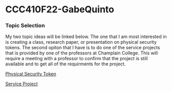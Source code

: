 # CCC410F22-GabeQuinto

### Topic Selection

My two topic ideas will be linked below. The one that I am most interested in is creating a class, research paper, or presentation on physical security tokens. The second opiton that I have is to do one of the service projects that is provided by one of the professors at Champlain College. This will require a meeting with a professor to confirm that the project is still available and to get all of the requirments for the project.

[Physical Security Token](https://github.com/gabequinto/CCC410F22-GabeQuinto/blob/main/docs/topics/securitytokens.md)

[Service Project](https://github.com/gabequinto/CCC410F22-GabeQuinto/blob/main/docs/topics/preselected_project.md)
